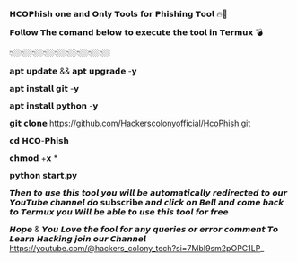 𝗛𝗖𝗢𝗣𝗵𝗶𝘀𝗵 𝗼𝗻𝗲 𝗮𝗻𝗱 𝗢𝗻𝗹𝘆 𝗧𝗼𝗼𝗹𝘀 𝗳𝗼𝗿 𝗣𝗵𝗶𝘀𝗵𝗶𝗻𝗴 𝗧𝗼𝗼𝗹 🔥🔫 

𝗙𝗼𝗹𝗹𝗼𝘄 𝗧𝗵𝗲 𝗰𝗼𝗺𝗮𝗻𝗱 𝗯𝗲𝗹𝗼𝘄 𝘁𝗼 𝗲𝘅𝗲𝗰𝘂𝘁𝗲 𝘁𝗵𝗲 𝘁𝗼𝗼𝗹 𝗶𝗻 𝗧𝗲𝗿𝗺𝘂𝘅 💣

👇🏼👇🏼👇🏼👇🏼👇🏼👇🏼👇🏼👇🏼👇🏼

𝗮𝗽𝘁 𝘂𝗽𝗱𝗮𝘁𝗲 && 𝗮𝗽𝘁 𝘂𝗽𝗴𝗿𝗮𝗱𝗲 -𝘆

𝗮𝗽𝘁 𝗶𝗻𝘀𝘁𝗮𝗹𝗹 𝗴𝗶𝘁 -𝘆

𝗮𝗽𝘁 𝗶𝗻𝘀𝘁𝗮𝗹𝗹 𝗽𝘆𝘁𝗵𝗼𝗻 -𝘆

𝗴𝗶𝘁 𝗰𝗹𝗼𝗻𝗲 https://github.com/Hackerscolonyofficial/HcoPhish.git

𝗰𝗱 𝗛𝗖𝗢-𝗣𝗵𝗶𝘀𝗵

𝗰𝗵𝗺𝗼𝗱 +𝘅 *

𝗽𝘆𝘁𝗵𝗼𝗻 𝘀𝘁𝗮𝗿𝘁.𝗽𝘆

 𝙏𝙝𝙚𝙣 𝙩𝙤 𝙪𝙨𝙚 𝙩𝙝𝙞𝙨 𝙩𝙤𝙤𝙡 𝙮𝙤𝙪 𝙬𝙞𝙡𝙡 𝙗𝙚 𝙖𝙪𝙩𝙤𝙢𝙖𝙩𝙞𝙘𝙖𝙡𝙡𝙮 𝙧𝙚𝙙𝙞𝙧𝙚𝙘𝙩𝙚𝙙 𝙩𝙤 𝙤𝙪𝙧
 𝙔𝙤𝙪𝙏𝙪𝙗𝙚 𝙘𝙝𝙖𝙣𝙣𝙚𝙡 𝙙𝙤 𝘀𝘂𝗯𝘀𝗰𝗿𝗶𝗯𝗲 𝙖𝙣𝙙 𝙘𝙡𝙞𝙘𝙠 𝙤𝙣 𝘽𝙚𝙡𝙡 𝙖𝙣𝙙 𝙘𝙤𝙢𝙚 𝙗𝙖𝙘𝙠
 𝙩𝙤 𝙏𝙚𝙧𝙢𝙪𝙭 𝙮𝙤𝙪 𝙒𝙞𝙡𝙡 𝙗𝙚 𝙖𝙗𝙡𝙚 𝙩𝙤 𝙪𝙨𝙚 𝙩𝙝𝙞𝙨 𝙩𝙤𝙤𝙡 𝙛𝙤𝙧 𝙛𝙧𝙚𝙚

𝙃𝙤𝙥𝙚 & 𝙔𝙤𝙪 𝙇𝙤𝙫𝙚 𝙩𝙝𝙚 𝙛𝙤𝙤𝙡 𝙛𝙤𝙧 𝙖𝙣𝙮 𝙦𝙪𝙚𝙧𝙞𝙚𝙨 𝙤𝙧 𝙚𝙧𝙧𝙤𝙧 𝙘𝙤𝙢𝙢𝙚𝙣𝙩 𝙏𝙤 𝙇𝙚𝙖𝙧𝙣 𝙃𝙖𝙘𝙠𝙞𝙣𝙜 𝙟𝙤𝙞𝙣 𝙤𝙪𝙧 𝘾𝙝𝙖𝙣𝙣𝙚𝙡 
https://youtube.com/@hackers_colony_tech?si=7MbI9sm2pOPC1LP_
